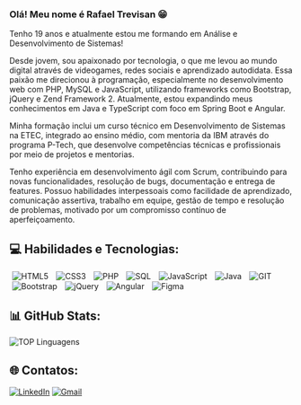 
### Olá! Meu nome é Rafael Trevisan 😁

Tenho 19 anos e atualmente estou me formando em Análise e Desenvolvimento de Sistemas!

Desde jovem, sou apaixonado por tecnologia, o que me levou ao mundo digital através de videogames, redes sociais e aprendizado autodidata. Essa paixão me direcionou à programação, especialmente no desenvolvimento web com PHP, MySQL e JavaScript, utilizando frameworks como Bootstrap, jQuery e Zend Framework 2. Atualmente, estou expandindo meus conhecimentos em Java e TypeScript com foco em Spring Boot e Angular.

Minha formação inclui um curso técnico em Desenvolvimento de Sistemas na ETEC, integrado ao ensino médio, com mentoria da IBM através do programa P-Tech, que desenvolve competências técnicas e profissionais por meio de projetos e mentorias.

Tenho experiência em desenvolvimento ágil com Scrum, contribuindo para novas funcionalidades, resolução de bugs, documentação e entrega de features. Possuo habilidades interpessoais como facilidade de aprendizado, comunicação assertiva, trabalho em equipe, gestão de tempo e resolução de problemas, motivado por um compromisso contínuo de aperfeiçoamento.


## 💻 Habilidades e Tecnologias:

<div style="display: inline-block;">
    <img style="margin: 0 5px;" align="center" alt="HTML5" src="https://img.shields.io/badge/html5-%23E34F26.svg?style=for-the-badge&logo=html5&logoColor=white"/>
    <img style="margin: 0 5px;" align="center" alt="CSS3" src="https://img.shields.io/badge/css3-%231572B6.svg?style=for-the-badge&logo=css3&logoColor=white"/>
    <img style="margin: 0 5px;" align="center" alt="PHP" src="https://img.shields.io/badge/php-%23777BB4.svg?style=for-the-badge&logo=php&logoColor=white"/>
    <img style="margin: 0 5px;" align="center" alt="SQL" src="https://img.shields.io/badge/mysql-4479A1.svg?style=for-the-badge&logo=mysql&logoColor=white"/>
    <img style="margin: 0 5px;" align="center" alt="JavaScript" src="https://img.shields.io/badge/javascript-%23323330.svg?style=for-the-badge&logo=javascript&logoColor=%23F7DF1E"/>
    <img style="margin: 0 5px;" align="center" alt="Java" src="https://img.shields.io/badge/java-%23ED8B00.svg?style=for-the-badge&logo=openjdk&logoColor=white"/>
    <img style="margin: 0 5px;" align="center" alt="GIT" src="https://img.shields.io/badge/git-%23F05033.svg?style=for-the-badge&logo=git&logoColor=white"/>
    <img style="margin: 0 5px;" align="center" alt="Bootstrap" src="https://img.shields.io/badge/bootstrap-%238511FA.svg?style=for-the-badge&logo=bootstrap&logoColor=white"/>
    <img style="margin: 0 5px;" align="center" alt="jQuery" src="https://img.shields.io/badge/jquery-%230769AD.svg?style=for-the-badge&logo=jquery&logoColor=white"/>
    <img style="margin: 0 5px;" align="center" alt="Angular" src="https://img.shields.io/badge/angular-%23DD0031.svg?style=for-the-badge&logo=angular&logoColor=white"/>
    <img style="margin: 0 5px;" align="center" alt="Figma" src="https://img.shields.io/badge/figma-%23F24E1E.svg?style=for-the-badge&logo=figma&logoColor=white"/>
</div><br>


## 📊 GitHub Stats:

![TOP Linguagens](https://github-readme-stats.vercel.app/api/top-langs/?username=rafaatrevisan&layout=compact&theme=dracula)


## 🌐 Contatos:

[![LinkedIn](https://img.shields.io/badge/LinkedIn-0077B5?style=for-the-badge&logo=linkedin&logoColor=white)](https://www.linkedin.com/in/rafaelltrevisan/)
[![Gmail](https://img.shields.io/badge/Gmail-D14836?style=for-the-badge&logo=gmail&logoColor=white)](mailto:rafaatrevisann@gmail.com)
